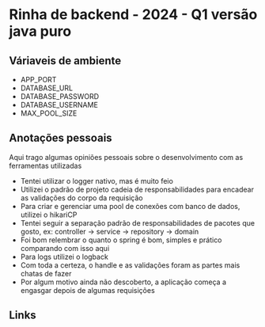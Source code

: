 # Rinha de backend - 2024 - Q1 versão java puro

## Váriaveis de ambiente

* APP_PORT
* DATABASE_URL
* DATABASE_PASSWORD
* DATABASE_USERNAME
* MAX_POOL_SIZE

## Anotações pessoais
Aqui trago algumas opiniões pessoais sobre o desenvolvimento com as ferramentas utilizadas

- Tentei utilizar o logger nativo, mas é muito feio
- Utilizei o padrão de projeto cadeia de responsabilidades para encadear as validações do corpo da requisição
- Para criar e gerenciar uma pool de conexões com banco de dados, utilizei o hikariCP
- Tentei seguir a separação padrão de responsabilidades de pacotes que gosto, ex: controller -> service -> repository -> domain
- Foi bom relembrar o quanto o spring é bom, simples e prático comparando com isso aqui
- Para logs utilizei o logback
- Com toda a certeza, o handle e as validações foram as partes mais chatas de fazer
- Por algum motivo ainda não descoberto, a aplicação começa a engasgar depois de algumas requisições

## Links


